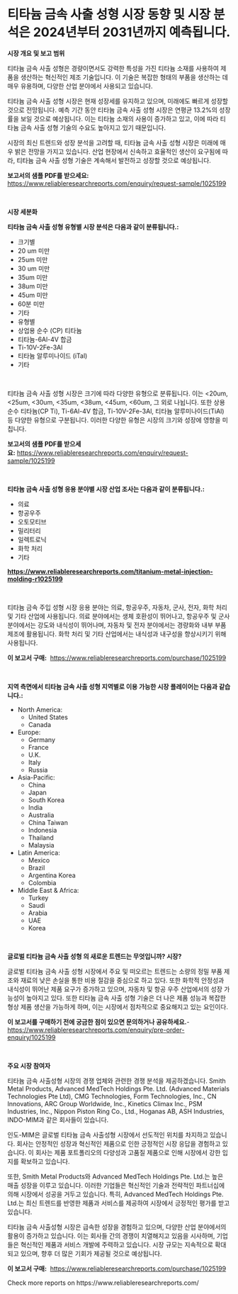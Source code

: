 <p><h1>티타늄 금속 사출 성형 시장 동향 및 시장 분석은 2024년부터 2031년까지 예측됩니다.</h1></p><p><strong>시장 개요 및 보고 범위</strong></p>
<p><p>티타늄 금속 사출 성형은 경량이면서도 강력한 특성을 가진 티타늄 소재를 사용하여 제품을 생산하는 혁신적인 제조 기술입니다. 이 기술은 복잡한 형태의 부품을 생산하는 데 매우 유용하며, 다양한 산업 분야에서 사용되고 있습니다.</p><p>티타늄 금속 사출 성형 시장은 현재 성장세를 유지하고 있으며, 미래에도 빠르게 성장할 것으로 전망됩니다. 예측 기간 동안 티타늄 금속 사출 성형 시장은 연평균 13.2%의 성장률을 보일 것으로 예상됩니다. 이는 티타늄 소재의 사용이 증가하고 있고, 이에 따라 티타늄 금속 사출 성형 기술의 수요도 높아지고 있기 때문입니다.</p><p>시장의 최신 트렌드와 성장 분석을 고려할 때, 티타늄 금속 사출 성형 시장은 미래에 매우 밝은 전망을 가지고 있습니다. 산업 현장에서 신속하고 효율적인 생산이 요구됨에 따라, 티타늄 금속 사출 성형 기술은 계속해서 발전하고 성장할 것으로 예상됩니다.</p></p>
<p><strong>보고서의 샘플 PDF를 받으세요:</strong> <a href="https://www.reliableresearchreports.com/enquiry/request-sample/1025199">https://www.reliableresearchreports.com/enquiry/request-sample/1025199</a></p>
<p>&nbsp;</p>
<p><strong>시장 세분화</strong></p>
<p><strong>티타늄 금속 사출 성형 유형별 시장 분석은 다음과 같이 분류됩니다.:</strong></p>
<p><ul><li>크기별</li><li>20 um 미만</li><li>25um 미만</li><li>30 um 미만</li><li>35um 미만</li><li>38um 미만</li><li>45um 미만</li><li>60분 미만</li><li>기타</li><li>유형별</li><li>상업용 순수 (CP) 티타늄</li><li>티타늄-6Al-4V 합금</li><li>Ti-10V-2Fe-3Al</li><li>티타늄 알루미나이드 (iTal)</li><li>기타</li></ul></p>
<p>&nbsp;</p>
<p><p>티타늄 금속 사출 성형 시장은 크기에 따라 다양한 유형으로 분류됩니다. 이는 <20um, <25um, <30um, <35um, <38um, <45um, <60um, 그 외로 나뉩니다. 또한 상용 순수 티타늄(CP Ti), Ti-6Al-4V 합금, Ti-10V-2Fe-3Al, 티타늄 알루미나이드(TiAl) 등 다양한 유형으로 구분됩니다. 이러한 다양한 유형은 시장의 크기와 성장에 영향을 미칩니다.</p></p>
<p><strong>보고서의 샘플 PDF를 받으세요:</strong>&nbsp;<a href="https://www.reliableresearchreports.com/enquiry/request-sample/1025199">https://www.reliableresearchreports.com/enquiry/request-sample/1025199</a></p>
<p>&nbsp;</p>
<p><strong> 티타늄 금속 사출 성형 응용 분야별 시장 산업 조사는 다음과 같이 분류됩니다.:</strong></p>
<p><ul><li>의료</li><li>항공우주</li><li>오토모티브</li><li>밀리터리</li><li>일렉트로닉</li><li>화학 처리</li><li>기타</li></ul></p>
<p><strong><a href="https://www.reliableresearchreports.com/titanium-metal-injection-molding-r1025199">https://www.reliableresearchreports.com/titanium-metal-injection-molding-r1025199</a></strong></p>
<p>&nbsp;</p>
<p><p>티타늄 금속 주입 성형 시장 응용 분야는 의료, 항공우주, 자동차, 군사, 전자, 화학 처리 및 기타 산업에 사용됩니다. 의료 분야에서는 생체 호환성이 뛰어나고, 항공우주 및 군사 분야에서는 강도와 내식성이 뛰어나며, 자동차 및 전자 분야에서는 경량화와 내부 부품 제조에 활용됩니다. 화학 처리 및 기타 산업에서는 내식성과 내구성을 향상시키기 위해 사용됩니다.</p></p>
<p><strong>이 보고서 구매:</strong>&nbsp; <a href="https://www.reliableresearchreports.com/purchase/1025199">https://www.reliableresearchreports.com/purchase/1025199</a></p>
<p>&nbsp;</p>
<p><strong>지역 측면에서 티타늄 금속 사출 성형 지역별로 이용 가능한 시장 플레이어는 다음과 같습니다.:</strong></p>
<p><ul>
    <li>
        North America:
        <ul>
            <li>United States</li>
            <li>Canada</li>
        </ul>
    </li>
    <li>
        Europe:
        <ul>
            <li>Germany</li>
            <li>France</li>
            <li>U.K.</li>
            <li>Italy</li>
            <li>Russia</li>
        </ul>
    </li>
    <li>
        Asia-Pacific:
        <ul>
            <li>China</li>
            <li>Japan</li>
            <li>South Korea</li>
            <li>India</li>
            <li>Australia</li>
            <li>China Taiwan</li>
            <li>Indonesia</li>
            <li>Thailand</li>
            <li>Malaysia</li>
        </ul>
    </li>
    <li>
        Latin America:
        <ul>
            <li>Mexico</li>
            <li>Brazil</li>
            <li>Argentina Korea</li>
            <li>Colombia</li>
        </ul>
    </li>
    <li>
        Middle East & Africa:
        <ul>
            <li>Turkey</li>
            <li>Saudi</li>
            <li>Arabia</li>
            <li>UAE</li>
            <li>Korea</li>
        </ul>
    </li>
    </ul></p>
<p>&nbsp;</p>
<p><strong>글로벌 티타늄 금속 사출 성형 의 새로운 트렌드는 무엇입니까? 시장?</strong></p>
<p><p>글로벌 티타늄 금속 사출 성형 시장에서 주요 및 떠오르는 트렌드는 소량의 정밀 부품 제조와 재료의 낮은 손실을 통한 비용 절감을 중심으로 하고 있다. 또한 화학적 안정성과 내식성이 뛰어난 제품 요구가 증가하고 있으며, 자동차 및 항공 우주 산업에서의 성장 가능성이 높아지고 있다. 또한 티타늄 금속 사출 성형 기술은 더 나은 제품 성능과 복잡한 형상 제품 생산을 가능하게 하며, 이는 시장에서 점차적으로 중요해지고 있는 요인이다.</p></p>
<p><strong>이 보고서를 구매하기 전에 궁금한 점이 있으면 문의하거나 공유하세요.</strong>- <a href="https://www.reliableresearchreports.com/enquiry/pre-order-enquiry/1025199">https://www.reliableresearchreports.com/enquiry/pre-order-enquiry/1025199</a></p>
<p>&nbsp;</p>
<p><strong>주요 시장 참여자</strong></p>
<p><p>티타늄 금속 사출성형 시장의 경쟁 업체와 관련한 경쟁 분석을 제공하겠습니다. Smith Metal Products, Advanced MedTech Holdings Pte. Ltd. (Advanced Materials Technologies Pte Ltd), CMG Technologies, Form Technologies, Inc., CN Innovations, ARC Group Worldwide, Inc., Kinetics Climax Inc., PSM Industries, Inc., Nippon Piston Ring Co., Ltd., Hoganas AB, ASH Industries, INDO-MIM과 같은 회사들이 있습니다.</p><p>인도-MIM은 글로벌 티타늄 금속 사출성형 시장에서 선도적인 위치를 차지하고 있습니다. 회사는 안정적인 성장과 혁신적인 제품으로 인한 긍정적인 시장 응답을 경험하고 있습니다. 이 회사는 제품 포트폴리오의 다양성과 고품질 제품으로 인해 시장에서 강한 입지를 확보하고 있습니다.</p><p>또한, Smith Metal Products와 Advanced MedTech Holdings Pte. Ltd.는 높은 매출 성장을 이루고 있습니다. 이러한 기업들은 혁신적인 기술과 전략적인 파트너십에 의해 시장에서 성공을 거두고 있습니다. 특히, Advanced MedTech Holdings Pte. Ltd.는 최신 트렌드를 반영한 제품과 서비스를 제공하여 시장에서 긍정적인 평가를 받고 있습니다.</p><p>티타늄 금속 사출성형 시장은 급속한 성장을 경험하고 있으며, 다양한 산업 분야에서의 활용이 증가하고 있습니다. 이는 회사들 간의 경쟁이 치열해지고 있음을 시사하며, 기업들은 혁신적인 제품과 서비스 개발에 주력하고 있습니다. 시장 규모는 지속적으로 확대되고 있으며, 향후 더 많은 기회가 제공될 것으로 예상됩니다.</p></p>
<p><strong>이 보고서 구매:</strong>&nbsp;&nbsp;<a href="https://www.reliableresearchreports.com/purchase/1025199">https://www.reliableresearchreports.com/purchase/1025199</a></p>
<p>Check more reports on https://www.reliableresearchreports.com/</p>